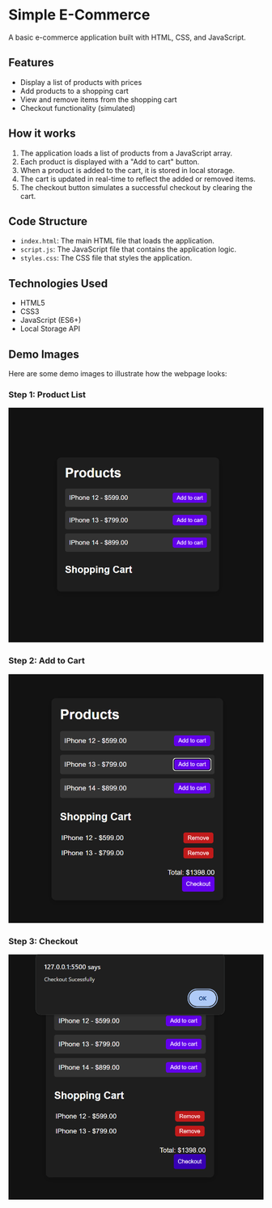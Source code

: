 # Simple E-Commerce

A basic e-commerce application built with HTML, CSS, and JavaScript.

## Features

- Display a list of products with prices
- Add products to a shopping cart
- View and remove items from the shopping cart
- Checkout functionality (simulated)

## How it works

1. The application loads a list of products from a JavaScript array.
2. Each product is displayed with a "Add to cart" button.
3. When a product is added to the cart, it is stored in local storage.
4. The cart is updated in real-time to reflect the added or removed items.
5. The checkout button simulates a successful checkout by clearing the cart.

## Code Structure

- `index.html`: The main HTML file that loads the application.
- `script.js`: The JavaScript file that contains the application logic.
- `styles.css`: The CSS file that styles the application.

## Technologies Used

- HTML5
- CSS3
- JavaScript (ES6+)
- Local Storage API

## Demo Images

Here are some demo images to illustrate how the webpage looks:

### Step 1: Product List

![Product List](/demo_img/1.png)

### Step 2: Add to Cart

![Add to Cart](/demo_img/2.png)

### Step 3: Checkout

![Checkout](/demo_img/3.png)
